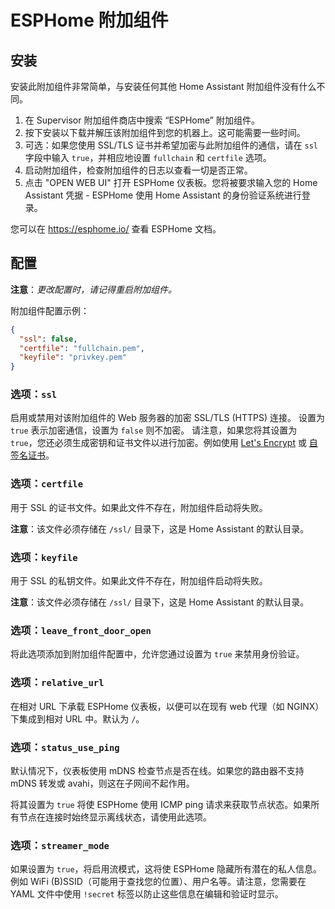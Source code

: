# ESPHome 附加组件
## 安装

安装此附加组件非常简单，与安装任何其他 Home Assistant 附加组件没有什么不同。

1. 在 Supervisor 附加组件商店中搜索 “ESPHome” 附加组件。
2. 按下安装以下载并解压该附加组件到您的机器上。这可能需要一些时间。
3. 可选：如果您使用 SSL/TLS 证书并希望加密与此附加组件的通信，请在 `ssl` 字段中输入 `true`，并相应地设置 `fullchain` 和 `certfile` 选项。
4. 启动附加组件，检查附加组件的日志以查看一切是否正常。
5. 点击 "OPEN WEB UI" 打开 ESPHome 仪表板。您将被要求输入您的 Home Assistant 凭据 - ESPHome 使用 Home Assistant 的身份验证系统进行登录。

您可以在 https://esphome.io/ 查看 ESPHome 文档。

## 配置

**注意**：_更改配置时，请记得重启附加组件。_

附加组件配置示例：

```json
{
  "ssl": false,
  "certfile": "fullchain.pem",
  "keyfile": "privkey.pem"
}
```

### 选项：`ssl`

启用或禁用对该附加组件的 Web 服务器的加密 SSL/TLS (HTTPS) 连接。
设置为 `true` 表示加密通信，设置为 `false` 则不加密。
请注意，如果您将其设置为 `true`，您还必须生成密钥和证书文件以进行加密。例如使用 [Let's Encrypt](https://www.home-assistant.io/addons/lets_encrypt/) 或 [自签名证书](https://www.home-assistant.io/docs/ecosystem/certificates/tls_self_signed_certificate/)。

### 选项：`certfile`

用于 SSL 的证书文件。如果此文件不存在，附加组件启动将失败。

**注意**：该文件必须存储在 `/ssl/` 目录下，这是 Home Assistant 的默认目录。

### 选项：`keyfile`

用于 SSL 的私钥文件。如果此文件不存在，附加组件启动将失败。

**注意**：该文件必须存储在 `/ssl/` 目录下，这是 Home Assistant 的默认目录。

### 选项：`leave_front_door_open`

将此选项添加到附加组件配置中，允许您通过设置为 `true` 来禁用身份验证。

### 选项：`relative_url`

在相对 URL 下承载 ESPHome 仪表板，以便可以在现有 web 代理（如 NGINX）下集成到相对 URL 中。默认为 `/`。

### 选项：`status_use_ping`

默认情况下，仪表板使用 mDNS 检查节点是否在线。如果您的路由器不支持 mDNS 转发或 avahi，则这在子网间不起作用。

将其设置为 `true` 将使 ESPHome 使用 ICMP ping 请求来获取节点状态。如果所有节点在连接时始终显示离线状态，请使用此选项。

### 选项：`streamer_mode`

如果设置为 `true`，将启用流模式，这将使 ESPHome 隐藏所有潜在的私人信息。例如 WiFi (B)SSID（可能用于查找您的位置）、用户名等。请注意，您需要在 YAML 文件中使用 `!secret` 标签以防止这些信息在编辑和验证时显示。